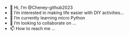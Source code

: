 - 👋 Hi, I’m @Cheney-github2023
- 👀 I’m interested in making life easier with DIY activities...
- 🌱 I’m currently learning micro Python 
- 💞️ I’m looking to collaborate on ...
- 📫 How to reach me ...

<!---
Cheney-github2023/Cheney-github2023 is a ✨ special ✨ repository because its `README.md` (this file) appears on your GitHub profile.
You can click the Preview link to take a look at your changes.
--->
